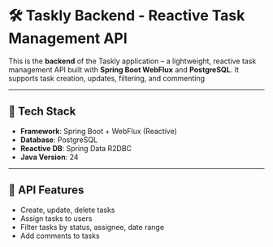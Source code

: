# 🛠️ Taskly Backend - Reactive Task Management API

This is the **backend** of the Taskly application – a lightweight, reactive task management API built with **Spring Boot WebFlux** and **PostgreSQL**. It supports task creation, updates, filtering, and commenting

---

## 🚀 Tech Stack

- **Framework**: Spring Boot + WebFlux (Reactive)
- **Database**: PostgreSQL
- **Reactive DB**: Spring Data R2DBC
- **Java Version**: 24

---

## 🧪 API Features

- Create, update, delete tasks
- Assign tasks to users
- Filter tasks by status, assignee, date range
- Add comments to tasks



